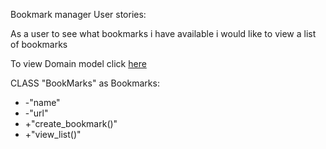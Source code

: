 Bookmark manager User stories: 

As a user 
to see what bookmarks i have available 
i would like to view a list of bookmarks

To view Domain model click [here](bookmark_manager_1.png)

CLASS "BookMarks" as Bookmarks:
+ -"name"
+ -"url"
+ +"create_bookmark()"
+ +"view_list()"